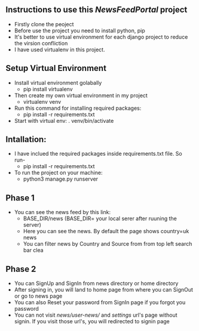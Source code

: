 ## Instructions to use this *NewsFeedPortal* project
- Firstly clone the peoject
- Before use the project you need to install python, pip
- It's better to use virtual environment for each django project to reduce the virsion confliction
- I have used virtualenv in this project.

## Setup Virtual Environment
- Install virtual environment golabally
    - pip install virtualenv
- Then create my own virtual environment in my project
    - virtualenv venv
- Run this command for installing required packages:
    - pip install -r requirements.txt
- Start with virtual env: . venv/bin/activate

## Intallation:
- I have inclued the required packages inside requirements.txt file. So run-
    - pip install -r requirements.txt
- To run the project on your machine:
    - python3 manage.py runserver

## Phase 1
- You can see the news feed by this link:
    - BASE_DIR/news     (BASE_DIR= your local serer after ruuning the server)
    - Here you can see the news. By default the page shows country=uk news
    - You can filter news by Country and Source from from top left search bar
clea
## Phase 2
- You can SignUp and SignIn from news directory or home directory
- After signing in, you will land to home page from where you can SignOut or go to news page
- You can also Reset your password from SignIn page if you forgot you password
- You can not visit *news/user-news/* and *settings* url's page without signin. If you visit those url's, you will redirected to signin page

